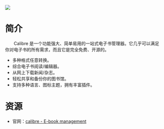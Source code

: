![](https://calibre-ebook.com/resources/img/grand-tour-cover.png)

# 简介

　　Calibre 是一个功能强大、简单易用的一站式电子书管理器。它几乎可以满足你对电子书的所有需求，而且它是完全免费、开源的。

* 多种格式任意转换。
* 综合电子书阅读/编辑器。
* 从网上下载新闻/杂志。
* 轻松共享和备份你的图书馆。
* 支持多种语言、图标主题，拥有丰富插件。

# 资源

* 官网：[calibre - E-book management](https://calibre-ebook.com/)
